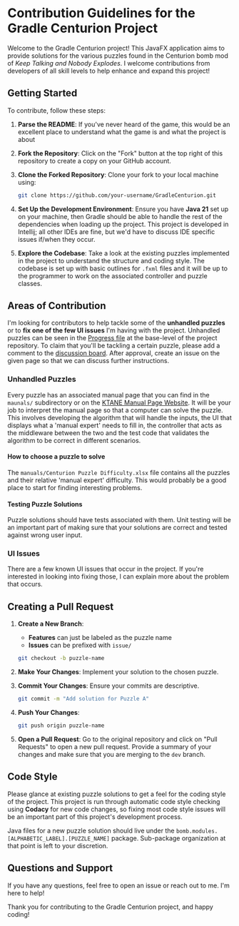# Contribution Guidelines for the Gradle Centurion Project

Welcome to the Gradle Centurion project! This JavaFX application aims to provide solutions for the various puzzles
found in the Centurion bomb mod of *Keep Talking and Nobody Explodes*. I welcome contributions from developers of all
skill levels to help enhance and expand this project!

## Getting Started

To contribute, follow these steps:

1. **Parse the README**: If you've never heard of the game, this would be an excellent place to understand what the
game is and what the project is about

2. **Fork the Repository**: Click on the "Fork" button at the top right of this repository to create a copy on your
GitHub account.

3. **Clone the Forked Repository**: Clone your fork to your local machine using:

   ```bash
   git clone https://github.com/your-username/GradleCenturion.git
   ```

4. **Set Up the Development Environment**: Ensure you have **Java 21** set up on your machine, then Gradle should be
able to handle the rest of the dependencies when loading up the project. This project is developed in Intellij; all
other IDEs are fine, but we'd have to discuss IDE specific issues if/when they occur.

5. **Explore the Codebase**: Take a look at the existing puzzles implemented in the project to understand the
structure and coding style. The codebase is set up with basic outlines for `.fxml` files and it will be up to the
programmer to work on the associated controller and puzzle classes.

## Areas of Contribution

I'm looking for contributors to help tackle some of the **unhandled puzzles** or to **fix one of the few UI issues**
I'm having with the project. Unhandled puzzles can be seen in the [Progress file](Progress.md) at the base-level of the
project repository. To claim that you'll be tackling a certain puzzle, please add a comment to the
[discussion board](https://github.com/Ultraviolet-Ninja/GradleCenturion/issues/131). After approval, create an issue
on the given page so that we can discuss further instructions.

### Unhandled Puzzles

Every puzzle has an associated manual page that you can find in the `maunals/` subdirectory or on the
[KTANE Manual Page Website](https://ktane.timwi.de/). It will be your job to interpret the manual page so that a
computer can solve the puzzle. This involves developing the algorithm that will handle the inputs, the UI that displays
what a 'manual expert' needs to fill in, the controller that acts as the middleware between the two and the test code
that validates the algorithm to be correct in different scenarios.


#### How to choose a puzzle to solve

The `manuals/Centurion Puzzle Difficulty.xlsx` file contains all the puzzles and their relative 'manual expert'
difficulty. This would probably be a good place to start for finding interesting problems.

#### Testing Puzzle Solutions

Puzzle solutions should have tests associated with them. Unit testing will be an important part of making sure that
your solutions are correct and tested against wrong user input.

### UI Issues

There are a few known UI issues that occur in the project. If you're interested in looking into fixing those,
I can explain more about the problem that occurs.

## Creating a Pull Request

1. **Create a New Branch**:

   - **Features** can just be labeled as the puzzle name
   - **Issues** can be prefixed with `issue/`

   ```bash
   git checkout -b puzzle-name
   ```

2. **Make Your Changes**: Implement your solution to the chosen puzzle.

3. **Commit Your Changes**: Ensure your commits are descriptive.

   ```bash
   git commit -m "Add solution for Puzzle A"
   ```

4. **Push Your Changes**:

   ```bash
   git push origin puzzle-name
   ```

5. **Open a Pull Request**: Go to the original repository and click on "Pull Requests" to open a new pull request.
Provide a summary of your changes and make sure that you are merging to the `dev` branch.

## Code Style

Please glance at existing puzzle solutions to get a feel for the coding style of the project. This project is run
through automatic code style checking using **Codacy** for new code changes, so fixing most code style issues will
be an important part of this project's development process.

Java files for a new puzzle solution should live under the `bomb.modules.[ALPHABETIC_LABEL].[PUZZLE_NAME]` package.
Sub-package organization at that point is left to your discretion.

## Questions and Support

If you have any questions, feel free to open an issue or reach out to me. I'm here to help!

Thank you for contributing to the Gradle Centurion project, and happy coding!
